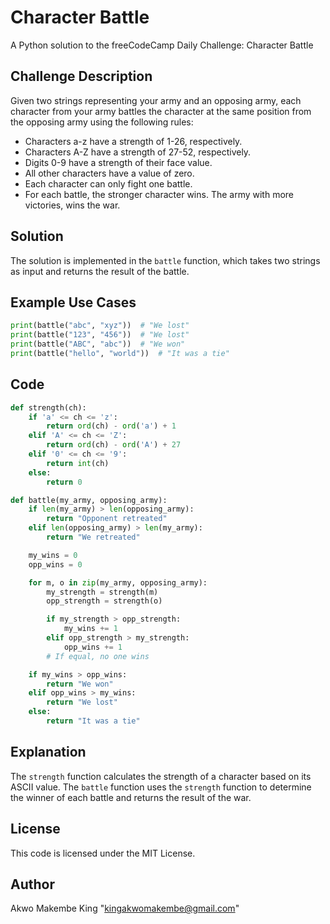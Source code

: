 **Character Battle**
================

A Python solution to the freeCodeCamp Daily Challenge: Character Battle

**Challenge Description**
-------------------------

Given two strings representing your army and an opposing army, each character from your army battles the character at the same position from the opposing army using the following rules:

* Characters a-z have a strength of 1-26, respectively.
* Characters A-Z have a strength of 27-52, respectively.
* Digits 0-9 have a strength of their face value.
* All other characters have a value of zero.
* Each character can only fight one battle.
* For each battle, the stronger character wins. The army with more victories, wins the war.

**Solution**
------------

The solution is implemented in the `battle` function, which takes two strings as input and returns the result of the battle.

**Example Use Cases**
--------------------

```python
print(battle("abc", "xyz"))  # "We lost"
print(battle("123", "456"))  # "We lost"
print(battle("ABC", "abc"))  # "We won"
print(battle("hello", "world"))  # "It was a tie"
```

**Code**
------

```python
def strength(ch):
    if 'a' <= ch <= 'z':
        return ord(ch) - ord('a') + 1
    elif 'A' <= ch <= 'Z':
        return ord(ch) - ord('A') + 27
    elif '0' <= ch <= '9':
        return int(ch)
    else:
        return 0

def battle(my_army, opposing_army):
    if len(my_army) > len(opposing_army):
        return "Opponent retreated"
    elif len(opposing_army) > len(my_army):
        return "We retreated"

    my_wins = 0
    opp_wins = 0

    for m, o in zip(my_army, opposing_army):
        my_strength = strength(m)
        opp_strength = strength(o)

        if my_strength > opp_strength:
            my_wins += 1
        elif opp_strength > my_strength:
            opp_wins += 1
        # If equal, no one wins

    if my_wins > opp_wins:
        return "We won"
    elif opp_wins > my_wins:
        return "We lost"
    else:
        return "It was a tie"
```

**Explanation**
-------------

The `strength` function calculates the strength of a character based on its ASCII value. The `battle` function uses the `strength` function to determine the winner of each battle and returns the result of the war.

**License**
-------

This code is licensed under the MIT License.

**Author**
-------
Akwo Makembe King "kingakwomakembe@gmail.com"